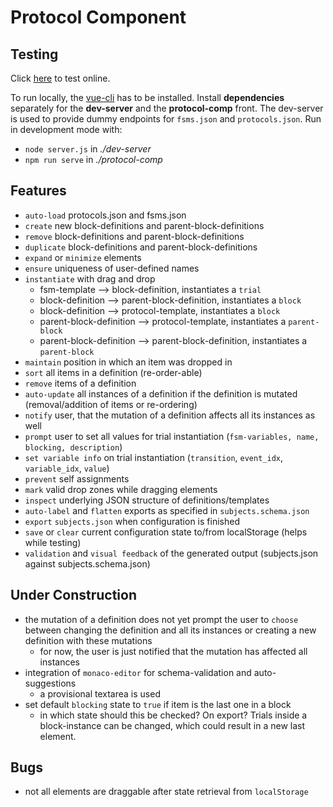 # Protocol Component

## Testing
Click [here](http://207.154.210.124:8080/) to test online.

To run locally, the [vue-cli](https://cli.vuejs.org/) has to be installed. Install **dependencies** separately for the **dev-server** and the **protocol-comp** front. The dev-server is used to provide dummy endpoints for `fsms.json` and `protocols.json`. Run in development mode with:
- `node server.js` in *./dev-server*
- `npm run serve` in *./protocol-comp*

## Features
- `auto-load` protocols.json and fsms.json
- `create` new block-definitions and parent-block-definitions
- `remove` block-definitions and parent-block-definitions
- `duplicate` block-definitions and parent-block-definitions
- `expand` or `minimize` elements
- `ensure` uniqueness of user-defined names
- `instantiate` with drag and drop
  - fsm-template --> block-definition, instantiates a `trial`
  - block-definition --> parent-block-definition, instantiates a `block`
  - block-definition --> protocol-template, instantiates a `block`
  - parent-block-definition --> protocol-template, instantiates a `parent-block`
  - parent-block-definition --> parent-block-definition, instantiates a `parent-block`
- `maintain` position in which an item was dropped in
- `sort` all items in a definition (re-order-able)
- `remove` items of a definition
- `auto-update` all instances of a definition if the definition is mutated (removal/addition of items or re-ordering)
- `notify` user, that the mutation of a definition affects all its instances as well
- `prompt` user to set all values for trial instantiation (`fsm-variables, name, blocking, description`)
- `set variable info` on trial instantiation (`transition`, `event_idx`, `variable_idx`, `value`)
- `prevent` self assignments
- `mark` valid drop zones while dragging elements
- `inspect` underlying JSON structure of definitions/templates
- `auto-label` and `flatten` exports as specified in `subjects.schema.json`
- `export` `subjects.json` when configuration is finished
- `save` or `clear` current configuration state to/from localStorage (helps while testing)
- `validation` and `visual feedback` of the generated output (subjects.json against subjects.schema.json)


## Under Construction
- the mutation of a definition does not yet prompt the user to `choose` between changing the definition and all its instances or creating a new definition with these mutations
  - for now, the user is just notified that the mutation has affected all instances
- integration of `monaco-editor` for schema-validation and auto-suggestions
  - a provisional textarea is used
- set default `blocking` state to `true` if item is the last one in a block
  - in which state should this be checked? On export? Trials inside a block-instance can be changed, which could result in a new last element.

## Bugs
- not all elements are draggable after state retrieval from `localStorage`
